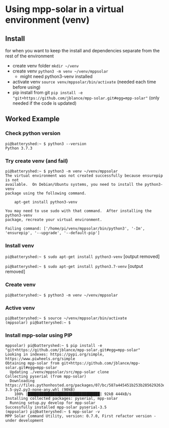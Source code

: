 # Using mpp-solar in a virtual environment (venv)
## Install
for when you want to keep the install and dependencies separate from the rest of the environment
* create venv folder `mkdir ~/venv`
* create venv `python3 -m venv ~/venv/mppsolar`
    * might need python3-venv installed
* activate venv `source venv/mppsolar/bin/activate` (needed each time before using)
* pip install from git `pip install -e "git+https://github.com/jblance/mpp-solar.git#egg=mpp-solar"` (only needed if the code is updated)

## Worked Example

### Check python version
```
pi@batteryshed:~ $ python3 --version
Python 3.7.3
```
### Try create venv (and fail)
```
pi@batteryshed:~ $ python3 -m venv ~/venv/mppsolar
The virtual environment was not created successfully because ensurepip is not
available.  On Debian/Ubuntu systems, you need to install the python3-venv
package using the following command.

    apt-get install python3-venv

You may need to use sudo with that command.  After installing the python3-venv
package, recreate your virtual environment.

Failing command: ['/home/pi/venv/mppsolar/bin/python3', '-Im', 'ensurepip', '--upgrade', '--default-pip']
```

### Install venv
`pi@batteryshed:~ $ sudo apt-get install python3-venv`
[output removed]

`pi@batteryshed:~ $ sudo apt-get install python3.7-venv`
[output removed]

### Create venv
`pi@batteryshed:~ $ python3 -m venv ~/venv/mppsolar`

### Active venv
```
pi@batteryshed:~ $ source ~/venv/mppsolar/bin/activate
(mppsolar) pi@batteryshed:~ $
```

### Install mpp-solar using PIP

```
mppsolar) pi@batteryshed:~ $ pip install -e "git+https://github.com/jblance/mpp-solar.git#egg=mpp-solar"
Looking in indexes: https://pypi.org/simple, https://www.piwheels.org/simple
Obtaining mpp-solar from git+https://github.com/jblance/mpp-solar.git#egg=mpp-solar
  Updating ./venv/mppsolar/src/mpp-solar clone
Collecting pyserial (from mpp-solar)
  Downloading https://files.pythonhosted.org/packages/07/bc/587a445451b253b285629263eb51c2d8e9bcea4fc97826266d186f96f558/pyserial-3.5-py2.py3-none-any.whl (90kB)
    100% |████████████████████████████████| 92kB 444kB/s
Installing collected packages: pyserial, mpp-solar
  Running setup.py develop for mpp-solar
Successfully installed mpp-solar pyserial-3.5
(mppsolar) pi@batteryshed:~ $ mpp-solar -v
MPP Solar Command Utility, version: 0.7.0, First refactor version - under development
```
